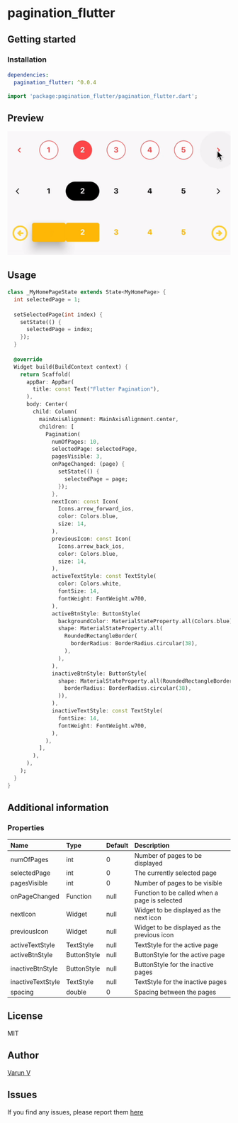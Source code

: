 # pagination_flutter

## Getting started

### Installation
```yaml
dependencies:
  pagination_flutter: ^0.0.4
```


```dart
import 'package:pagination_flutter/pagination_flutter.dart';
```

## Preview

![](preview.gif)

## Usage

```dart
class _MyHomePageState extends State<MyHomePage> {
  int selectedPage = 1;

  setSelectedPage(int index) {
    setState(() {
      selectedPage = index;
    });
  }

  @override
  Widget build(BuildContext context) {
    return Scaffold(
      appBar: AppBar(
        title: const Text("Flutter Pagination"),
      ),
      body: Center(
        child: Column(
          mainAxisAlignment: MainAxisAlignment.center,
          children: [
            Pagination(
              numOfPages: 10,
              selectedPage: selectedPage,
              pagesVisible: 3,
              onPageChanged: (page) {
                setState(() {
                  selectedPage = page;
                });
              },
              nextIcon: const Icon(
                Icons.arrow_forward_ios,
                color: Colors.blue,
                size: 14,
              ),
              previousIcon: const Icon(
                Icons.arrow_back_ios,
                color: Colors.blue,
                size: 14,
              ),
              activeTextStyle: const TextStyle(
                color: Colors.white,
                fontSize: 14,
                fontWeight: FontWeight.w700,
              ),
              activeBtnStyle: ButtonStyle(
                backgroundColor: MaterialStateProperty.all(Colors.blue),
                shape: MaterialStateProperty.all(
                  RoundedRectangleBorder(
                    borderRadius: BorderRadius.circular(38),
                  ),
                ),
              ),
              inactiveBtnStyle: ButtonStyle(
                shape: MaterialStateProperty.all(RoundedRectangleBorder(
                  borderRadius: BorderRadius.circular(38),
                )),
              ),
              inactiveTextStyle: const TextStyle(
                fontSize: 14,
                fontWeight: FontWeight.w700,
              ),
            ),
          ],
        ),
      ),
    );
  }
}
```

## Additional information

### Properties

| Name | Type | Default | Description |
| :--- | :--- | :--- | :--- |
| numOfPages | int | 0 | Number of pages to be displayed |
| selectedPage | int | 0 | The currently selected page |
| pagesVisible | int | 0 | Number of pages to be visible |
| onPageChanged | Function | null | Function to be called when a page is selected |
| nextIcon | Widget | null | Widget to be displayed as the next icon |
| previousIcon | Widget | null | Widget to be displayed as the previous icon |
| activeTextStyle | TextStyle | null | TextStyle for the active page |
| activeBtnStyle | ButtonStyle | null | ButtonStyle for the active page |
| inactiveBtnStyle | ButtonStyle | null | ButtonStyle for the inactive pages |
| inactiveTextStyle | TextStyle | null | TextStyle for the inactive pages |
| spacing | double | 0 | Spacing between the pages |

## License

MIT

## Author

[Varun V](https://github.com/created-by-varun)

## Issues

If you find any issues, please report them [here](https://github.com/created-by-varun/pagination_flutter/issues)
